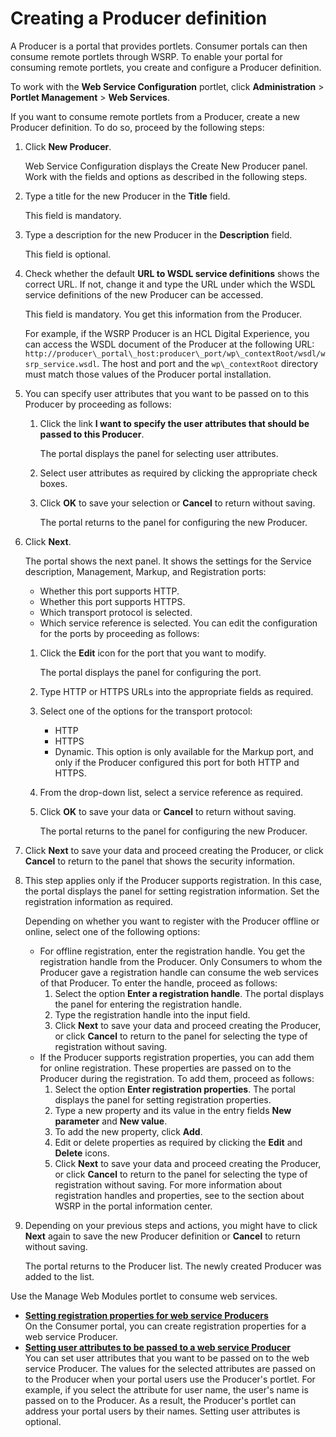 # Creating a Producer definition



A Producer is a portal that provides portlets. Consumer portals can then consume remote portlets through WSRP. To enable your portal for consuming remote portlets, you create and configure a Producer definition.

To work with the **Web Service Configuration** portlet, click **Administration** \> **Portlet Management** \> **Web Services**.

If you want to consume remote portlets from a Producer, create a new Producer definition. To do so, proceed by the following steps:

1.  Click **New Producer**.

    Web Service Configuration displays the Create New Producer panel. Work with the fields and options as described in the following steps.

2.  Type a title for the new Producer in the **Title** field.

    This field is mandatory.

3.  Type a description for the new Producer in the **Description** field.

    This field is optional.

4.  Check whether the default **URL to WSDL service definitions** shows the correct URL. If not, change it and type the URL under which the WSDL service definitions of the new Producer can be accessed.

    This field is mandatory. You get this information from the Producer.

    For example, if the WSRP Producer is an HCL Digital Experience, you can access the WSDL document of the Producer at the following URL: `http://producer\_portal\_host:producer\_port/wp\_contextRoot/wsdl/wsrp_service.wsdl`. The host and port and the `wp\_contextRoot` directory must match those values of the Producer portal installation.

5.  You can specify user attributes that you want to be passed on to this Producer by proceeding as follows:

    1.  Click the link **I want to specify the user attributes that should be passed to this Producer**.

        The portal displays the panel for selecting user attributes.

    2.  Select user attributes as required by clicking the appropriate check boxes.

    3.  Click **OK** to save your selection or **Cancel** to return without saving.

        The portal returns to the panel for configuring the new Producer.

6.  Click **Next**.

    The portal shows the next panel. It shows the settings for the Service description, Management, Markup, and Registration ports:

    -   Whether this port supports HTTP.
    -   Whether this port supports HTTPS.
    -   Which transport protocol is selected.
    -   Which service reference is selected.
    You can edit the configuration for the ports by proceeding as follows:

    1.  Click the **Edit** icon for the port that you want to modify.

        The portal displays the panel for configuring the port.

    2.  Type HTTP or HTTPS URLs into the appropriate fields as required.

    3.  Select one of the options for the transport protocol:

        -   HTTP
        -   HTTPS
        -   Dynamic. This option is only available for the Markup port, and only if the Producer configured this port for both HTTP and HTTPS.
    4.  From the drop-down list, select a service reference as required.

    5.  Click **OK** to save your data or **Cancel** to return without saving.

        The portal returns to the panel for configuring the new Producer.

7.  Click **Next** to save your data and proceed creating the Producer, or click **Cancel** to return to the panel that shows the security information.

8.  This step applies only if the Producer supports registration. In this case, the portal displays the panel for setting registration information. Set the registration information as required.

    Depending on whether you want to register with the Producer offline or online, select one of the following options:

    -   For offline registration, enter the registration handle. You get the registration handle from the Producer. Only Consumers to whom the Producer gave a registration handle can consume the web services of that Producer. To enter the handle, proceed as follows:
        1.  Select the option **Enter a registration handle**. The portal displays the panel for entering the registration handle.
        2.  Type the registration handle into the input field.
        3.  Click **Next** to save your data and proceed creating the Producer, or click **Cancel** to return to the panel for selecting the type of registration without saving.
    -   If the Producer supports registration properties, you can add them for online registration. These properties are passed on to the Producer during the registration. To add them, proceed as follows:
        1.  Select the option **Enter registration properties**. The portal displays the panel for setting registration properties.
        2.  Type a new property and its value in the entry fields **New parameter** and **New value**.
        3.  To add the new property, click **Add**.
        4.  Edit or delete properties as required by clicking the **Edit** and **Delete** icons.
        5.  Click **Next** to save your data and proceed creating the Producer, or click **Cancel** to return to the panel for selecting the type of registration without saving.
    For more information about registration handles and properties, see to the section about WSRP in the portal information center.

9.  Depending on your previous steps and actions, you might have to click **Next** again to save the new Producer definition or **Cancel** to return without saving.

    The portal returns to the Producer list. The newly created Producer was added to the list.


Use the Manage Web Modules portlet to consume web services.

-   **[Setting registration properties for web service Producers](h_wserv_set_props.md)**  
On the Consumer portal, you can create registration properties for a web service Producer.
-   **[Setting user attributes to be passed to a web service Producer](h_wserv_set_user.md)**  
You can set user attributes that you want to be passed on to the web service Producer. The values for the selected attributes are passed on to the Producer when your portal users use the Producer's portlet. For example, if you select the attribute for user name, the user's name is passed on to the Producer. As a result, the Producer's portlet can address your portal users by their names. Setting user attributes is optional.

